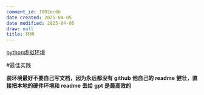 ```yaml
---
comment_id: 1002ec6b
date created: 2025-04-05
date modified: 2025-04-05
draw: null
title: 环境
---
```

[python虚拟环境](python虚拟环境.md)

#最佳实践

**装环境最好不要自己写文档，因为永远都没有** **github** **他自己的** **readme** **健壮，直接把本地的硬件环境和** **readme** **丢给** **gpt** **是最高效的**
